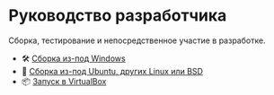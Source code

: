 # Руководство разработчика

Сборка, тестирование и непосредственное участие в разработке.

* :hammer_and_wrench: [Сборка из-под Windows](https://github.com/GreenteaOS/Greentea/blob/master/russian/Developer-Guide/Build-Native.md)
* :wine_glass: [Сборка из-под Ubuntu, других Linux или BSD](https://github.com/GreenteaOS/Greentea/blob/master/russian/Developer-Guide/Build-Wine.md)
* :package: [Запуск в VirtualBox](https://github.com/GreenteaOS/Greentea/blob/master/russian/Developer-Guide/VirtualBox-Config.md)
